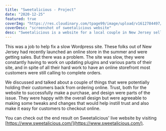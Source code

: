```yaml
---
title: "Sweetalicious - Project"
date: "2020-12-25"
featured: true
coverImg: "https://res.cloudinary.com/tpage99/image/upload/v1612784497/dev/sweetalicious.png"
coverDesc: "screenshot of sweetalicious website"
desc: "Sweetalicious is a website for a local couple in New Jersey selling candy in lots of fun and creative ways. They wanted off Wordpress and found a great solution with Shopify."
---
```


This was a job to help fix a slow Wordpress site. These folks out of New Jersey had recently launched an online store in the summer and were getting sales. But there was a problem. The site was slow, they were constantly having to work on updating plugins and various parts of their site, and in spite of all their hard work to have an online storefront most customers were still calling to complete orders. 

We discussed and talked about a couple of things that were potentially holding their customers back from ordering online. Trust, both for the website to successfully make a purchase, and design were parts of the issue. They were happy with the overall design but were agreeable to making some tweaks and changes that would help instill trust and also make it easy for customers to checkout online. 

You can check out the end result on Sweetalicious' live website by visiting [https://www.sweetalicious.com/](https://www.sweetalicious.com/).  



